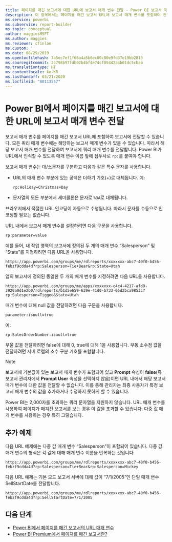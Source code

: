 ```yaml
---
title: 페이지를 매긴 보고서에 대한 URL에 보고서 매개 변수 전달 - Power BI 보고서 작성기
description: 이 항목에서는 페이지를 매긴 보고서 URL에 보고서 매개 변수를 포함하여 전달하는 방법에 대해 설명합니다.
ms.service: powerbi
ms.subservice: report-builder
ms.topic: conceptual
author: maggiesMSFT
ms.author: maggies
ms.reviewer: cfinlan
ms.custom: ''
ms.date: 08/29/2019
ms.openlocfilehash: 7a5ec7ef1f66a4a5b6ec80c80e9fd37e19bb2813
ms.sourcegitcommit: 2c798b97fdb02b4bf4e74cf05442a4b01dc5cbab
ms.translationtype: HT
ms.contentlocale: ko-KR
ms.lasthandoff: 03/21/2020
ms.locfileid: "80113557"
---
```

# <a name="pass-a-report-parameter-in-a-url-for-a-paginated-report-in-power-bi"></a>Power BI에서 페이지를 매긴 보고서에 대한 URL에 보고서 매개 변수 전달 

보고서 매개 변수를 페이지를 매긴 보고서 URL에 포함하여 보고서에 전달할 수 있습니다. 모든 쿼리 매개 변수에는 해당하는 보고서 매개 변수가 있을 수 있습니다. 따라서 해당 보고서 매개 변수를 전달하여 보고서에 쿼리 매개 변수를 전달합니다. Power BI가 URL에서 인식할 수 있도록 매개 변수 이름 앞에 접두사로 `rp:`를 붙여야 합니다. 

보고서 매개 변수는 대/소문자를 구분하고 다음과 같은 특수 문자를 사용합니다. 

- URL의 매개 변수 부분에 있는 공백은 더하기 기호(+)로 대체됩니다.  예: 

    ```rp:Holiday=Christmas+Day```

- 문자열의 모든 부분에서 세미콜론은 문자로 `%3A`로 대체됩니다.

브라우저에서 적절한 URL 인코딩이 자동으로 수행됩니다. 따라서 문자를 수동으로 인코딩할 필요는 없습니다. 

URL 내에서 보고서 매개 변수를 설정하려면 다음 구문을 사용합니다. 

```
rp:parameter=value
```

예를 들어, 내 작업 영역의 보고서에 정의된 두 개의 매개 변수 “Salesperson” 및 “State”를 지정하려면 다음 URL을 사용합니다. 

```
https://app.powerbi.com/groups/me/rdlreports/xxxxxxx-abc7-40f0-b456-febzf9cdda4d?rp:Salesperson=Tie+Bear&rp:State=Utah 
```

앱의 보고서에 정의된 동일한 두 개의 매개 변수를 지정하려면 다음 URL을 사용합니다. 

```
https://app.powerbi.com/groups/me/apps/xxxxxxx-c4c4-4217-afd9-3920a0d1e2b0/rdlreports/b1d5e659-639e-41d0-b733-05d2bca9853c?rp:Salesperson=Tiggee&State=Utah 
```

매개 변수에 대해 null 값을 전달하려면 다음 구문을 사용합니다. 

```
parameter:isnull=true
```

예:

```
rp:SalesOrderNumber:isnull=true
```

부울 값을 전달하려면 false에 대해 0, true에 대해 1을 사용합니다. 부동 소수점 값을 전달하려면 서버 로캘의 소수 구분 기호를 포함합니다.

> [!NOTE]
> 보고서에 기본값이 있는 보고서 매개 변수가 포함되어 있고 **Prompt** 속성이 **false**(즉 보고서 관리자에서 **Prompt User** 속성을 선택하지 않음)이면 URL 내에서 해당 보고서 매개 변수에 대한 값을 전달할 수 없습니다. 이를 통해 관리자는 최종 사용자가 특정 보고서 매개 변수의 값을 추가하거나 수정하지 못하게 할 수 있습니다.
> 
> Power BI는 2,000자를 초과하는 쿼리 문자열을 지원하지 않습니다.  URL 매개 변수를 사용하여 페이지가 매겨진 보고서를 보는 경우 이 값을 초과할 수 있습니다.  다중 값 매개 변수를 사용하는 경우 특히 그렇습니다.

## <a name="additional-examples"></a>추가 예제 

다음 URL 예제에는 다중 값 매개 변수 “Salesperson”이 포함되어 있습니다. 다중 값 매개 변수의 형식은 각 값에 대해 매개 변수 이름을 반복하는 것입니다. 

```
https://app.powerbi.com/groups/me/rdlreports/xxxxxxx-abc7-40f0-b456-febzf9cdda4d?rp:Salesperson=Tie+Bear&rp:Salesperson=Mickey 
```

다음 URL 예제는 기본 모드 보고서 서버에 대해 값이 “7/1/2005”인 단일 매개 변수 SellStartDate를 전달합니다.

```
https://app.powerbi.com/groups/me/rdlreports/xxxxxxx-abc7-40f0-b456-febzf9cdda4d?rp:SellStartDate=7/1/2005
```

## <a name="next-steps"></a>다음 단계

- [Power BI에서 페이지를 매긴 보고서의 URL 매개 변수](report-builder-url-parameters.md)
- [Power BI Premium에서 페이지를 매긴 보고서란?](paginated-reports-report-builder-power-bi.md)
